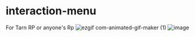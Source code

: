 # interaction-menu
For Tarn RP or anyone's Rp
 ![ezgif com-animated-gif-maker (1)](https://github.com/ISA420-1/interaction-menu/assets/168322041/170bb2d9-fda9-41ca-baa3-5f109da183bd)
![image](https://github.com/ISA420-1/interaction-menu/assets/168322041/5d7472df-570a-4024-a4b0-53248d049893)
